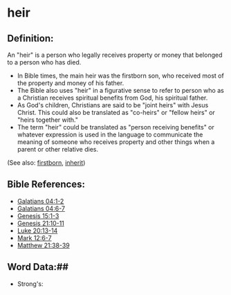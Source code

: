 # heir #

## Definition: ##

An "heir" is a person who legally receives property or money that belonged to a person who has died.

* In Bible times, the main heir was the firstborn son, who received most of the property and money of his father.
* The Bible also uses "heir" in a figurative sense to refer to person who as a Christian receives spiritual benefits from God, his spiritual father.
* As God's children, Christians are said to be "joint heirs" with Jesus Christ. This could also be translated as "co-heirs" or "fellow heirs" or "heirs together with."
* The term "heir" could be translated as "person receiving benefits" or whatever expression is used in the language to communicate the meaning of someone who receives property and other things when a parent or other relative dies.
 
(See also: [firstborn](../kt/firstborn.md), [inherit](../kt/inherit.md))

## Bible References: ##

* [Galatians 04:1-2](rc://en/tn/help/gal/04/01)
* [Galatians 04:6-7](rc://en/tn/help/gal/04/06)
* [Genesis 15:1-3](rc://en/tn/help/gen/15/01)
* [Genesis 21:10-11](rc://en/tn/help/gen/21/10)
* [Luke 20:13-14](rc://en/tn/help/luk/20/13)
* [Mark 12:6-7](rc://en/tn/help/mrk/12/06)
* [Matthew 21:38-39](rc://en/tn/help/mat/21/38)

## Word Data:##

* Strong's: 

